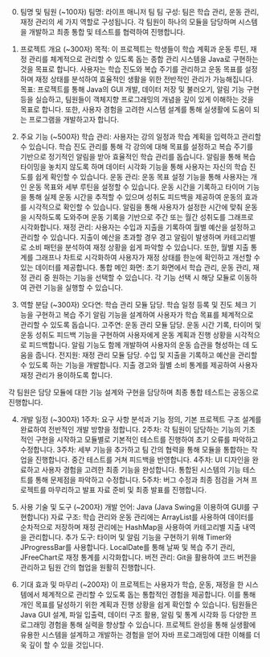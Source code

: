 
0. 팀명 및 팀원 (~100자)
팀명: 라이프 매니저 팀
팀 구성: 팀은 학습 관리, 운동 관리, 재정 관리의 세 가지 역할로 구성됩니다. 각 팀원이 하나의 모듈을 담당하며 시스템을 개발하고 최종 통합 및 테스트를 협력하여 진행합니다.

1. 프로젝트 개요 (~300자)
목적: 이 프로젝트는 학생들이 학습 계획과 운동 루틴, 재정 관리를 체계적으로 관리할 수 있도록 돕는 종합 관리 시스템을 Java로 구현하는 것을 목표로 합니다. 사용자는 학습 진도와 복습 주기를 관리하고 운동 목표를 설정하며 재정 상태를 분석하여 효율적인 생활을 위한 전반적인 관리가 가능해집니다.
목표: 프로젝트를 통해 Java의 GUI 개발, 데이터 저장 및 불러오기, 알림 기능 구현 등을 실습하고, 팀원들이 객체지향 프로그래밍의 개념을 깊이 있게 이해하는 것을 목표로 합니다. 또한, 사용자 경험을 고려한 시스템 설계를 통해 실생활에 도움이 되는 프로그램을 개발하고자 합니다.

2. 주요 기능 (~500자)
학습 관리:
사용자는 강의 일정과 학습 계획을 입력하고 관리할 수 있습니다. 학습 진도 관리를 통해 각 강의에 대해 목표를 설정하고 복습 주기를 기반으로 정기적인 알림을 받아 효율적인 학습 관리를 돕습니다. 알림을 통해 복습 타이밍을 놓치지 않도록 하며 데이터 시각화 기능을 통해 사용자는 자신의 학습 진도를 쉽게 확인할 수 있습니다.
운동 관리:
운동 목표 설정 기능을 통해 사용자는 개인 운동 목표와 세부 루틴을 설정할 수 있습니다. 운동 시간을 기록하고 타이머 기능을 통해 실제 운동 시간을 추적할 수 있으며 성취도 피드백을 제공하여 운동의 효과를 시각적으로 확인할 수 있습니다. 알림을 통해 사용자가 설정한 시간에 맞춰 운동을 시작하도록 도와주며 운동 기록을 기반으로 주간 또는 월간 성취도를 그래프로 시각화합니다.
재정 관리:
사용자는 수입과 지출을 기록하여 월별 예산을 설정하고 관리할 수 있습니다. 지출이 예산을 초과할 경우 경고 알림이 발생하며 카테고리별로 소비 패턴을 분석하여 재정 상황을 쉽게 파악할 수 있습니다. 또한, 월별 지출 통계를 그래프나 차트로 시각화하여 사용자가 재정 상태를 한눈에 확인하고 개선할 수 있는 데이터를 제공합니다.
통합 메인 화면:
초기 화면에서 학습 관리, 운동 관리, 재정 관리 중 원하는 기능을 선택할 수 있습니다. 각 기능 선택 시 해당 모듈로 이동하여 관련 기능을 실행할 수 있습니다.

3. 역할 분담 (~300자)
오다연: 학습 관리 모듈 담당. 학습 일정 등록 및 진도 체크 기능을 구현하고 복습 주기 알림 기능을 설계하여 사용자가 학습 목표를 체계적으로 관리할 수 있도록 돕습니다.
고주연: 운동 관리 모듈 담당. 운동 시간 기록, 타이머 및 운동 성취도 피드백 기능을 구현하여 사용자에게 운동 계획과 진행 상황을 시각적으로 피드백합니다. 알림 기능도 함께 개발하여 사용자의 운동 습관을 형성하는 데 도움을 줍니다.
전지원: 재정 관리 모듈 담당. 수입 및 지출을 기록하고 예산을 관리할 수 있도록 하는 기능을 개발합니다. 지출 경고와 월별 소비 통계를 제공하여 사용자 재정 관리가 용이하도록 합니다.

각 팀원은 담당 모듈에 대한 기능 설계와 구현을 담당하며 최종 통합 테스트는 공동으로 진행합니다.

4. 개발 일정 (~300자)
1주차: 요구 사항 분석과 기능 정의, 기본 프로젝트 구조 설계를 완료하여 전반적인 개발 방향을 정합니다.
2주차: 각 팀원이 담당하는 기능의 기초적인 구현을 시작하고 모듈별로 기본적인 테스트를 진행하여 초기 오류를 파악하고 수정합니다.
3주차: 세부 기능을 추가하고 팀 간의 협력을 통해 모듈을 통합하는 작업을 진행합니다. 중간 테스트를 거쳐 피드백을 반영합니다.
4주차: UI 디자인을 완료하고 사용자 경험을 고려한 최종 기능을 완성합니다. 통합된 시스템의 기능 테스트를 통해 문제점을 파악하고 수정합니다.
5주차: 버그 수정과 최종 점검을 거쳐 프로젝트를 마무리하고 발표 자료 준비 및 최종 발표를 진행합니다.

5. 사용 기술 및 도구 (~200자)
개발 언어: Java (Java Swing을 이용하여 GUI를 구현합니다)
자료 구조: 학습 관리와 운동 관리에는 ArrayList를 사용하여 데이터를 순차적으로 저장하며 재정 관리에는 HashMap을 사용하여 카테고리별 지출 내역을 관리합니다.
추가 도구: 타이머 및 알림 기능을 구현하기 위해 Timer와 JProgressBar를 사용합니다. LocalDate를 통해 날짜 및 복습 주기 관리, JFreeChart로 재정 통계를 시각화합니다.
버전 관리: Git을 활용하여 코드 버전을 관리하고 팀원 간의 협업을 원활히 진행합니다.

6. 기대 효과 및 마무리 (~200자)
이 프로젝트는 사용자가 학습, 운동, 재정을 한 시스템에서 체계적으로 관리할 수 있도록 돕는 통합적인 경험을 제공합니다. 이를 통해 개인 목표를 달성하기 위한 계획과 진행 상황을 쉽게 확인할 수 있습니다.
팀원들은 Java GUI 설계, 파일 입출력, 데이터 구조 활용, 알림 및 통계 시각화 등 다양한 프로그래밍 경험을 통해 실력을 향상할 수 있습니다. 프로젝트 완성을 통해 실생활에 유용한 시스템을 설계하고 개발하는 경험을 얻어 자바 프로그래밍에 대한 이해를 더욱 깊이 할 수 있을 것입니다.
